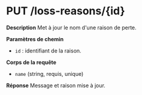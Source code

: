 # PUT /loss-reasons/{id}

**Description**
Met à jour le nom d'une raison de perte.

**Paramètres de chemin**
- `id` : identifiant de la raison.

**Corps de la requête**
- `name` (string, requis, unique)

**Réponse**
Message et raison mise à jour.

